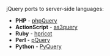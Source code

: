 jQuery ports to server-side languages:
  * **PHP** - [phpQuery](http://code.google.com/p/phpquery/)
  * **ActionScript** - [as3query](http://tech.nitoyon.com/blog/2008/01/as3query_alpha.html)
  * **Ruby** - [hpricot](http://code.whytheluckystiff.net/hpricot/)
  * **Perl** - [pQuery](http://search.cpan.org/~ingy/pQuery/lib/pQuery.pm)
  * **Python** - [PyQuery](http://pypi.python.org/pypi/pyquery)